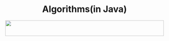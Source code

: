 <h1 align="center">Algorithms(in Java)</h1>
<img src="https://i.imgur.com/dBaSKWF.gif" height="50" width="100%">

